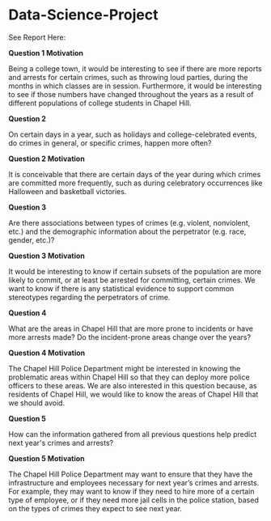# Data-Science-Project

See Report Here: 

**Question 1 Motivation**

Being a college town, it would be interesting to see if there are more reports and arrests for certain crimes, such as throwing loud parties, during the months in which classes are in session. Furthermore, it would be interesting to see if those numbers have changed throughout the years as a result of different populations of college students in Chapel Hill. 

**Question 2**

On certain days in a year, such as holidays and college-celebrated events, do crimes in general, or specific crimes, happen more often?

**Question 2 Motivation**

It is conceivable that there are certain days of the year during which crimes are committed more frequently, such as during celebratory occurrences like Halloween and basketball victories.

**Question 3**

Are there associations between types of crimes (e.g. violent, nonviolent, etc.) and the demographic information about the perpetrator (e.g. race, gender, etc.)?

**Question 3 Motivation**

It would be interesting to know if certain subsets of the population are more likely to commit, or at least be arrested for committing, certain crimes. We want to know if there is any statistical evidence to support common stereotypes regarding the perpetrators of crime.

**Question 4**

What are the areas in Chapel Hill that are more prone to incidents or have more arrests made? Do the incident-prone areas change over the years?

**Question 4 Motivation**

The Chapel Hill Police Department might be interested in knowing the problematic areas within Chapel Hill so that they can deploy more police officers to these areas. We are also interested in this question because, as residents of Chapel Hill, we would like to know the areas of Chapel Hill that we should avoid.

**Question 5**

How can the information gathered from all previous questions help predict next year's crimes and arrests?

**Question 5 Motivation**

The Chapel Hill Police Department may want to ensure that they have the infrastructure and employees necessary for next year’s crimes and arrests. For example, they may want to know if they need to hire more of a certain type of employee, or if they need more jail cells in the police station, based on the types of crimes they expect to see next year.
